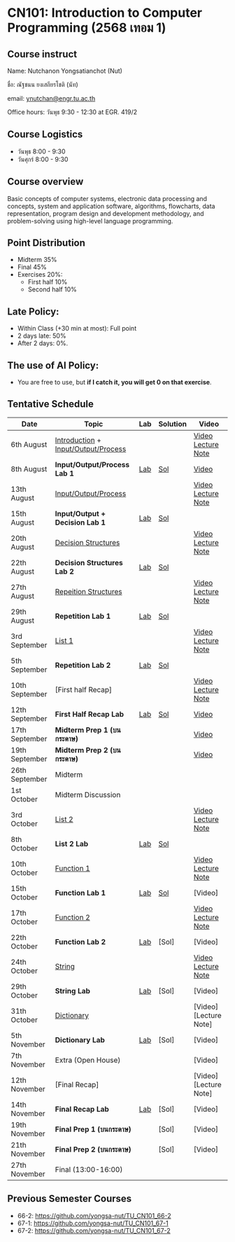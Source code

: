 # CN101: Introduction to Computer Programming (2568 เทอม 1)

## Course instruct

Name: Nutchanon Yongsatianchot (Nut)

ชื่อ: ณัฐชนน ยงเสถียรโชติ (นัท)

email: ynutchan@engr.tu.ac.th

Office hours: วันพุธ 9:30 - 12:30 at EGR. 419/2 

## Course Logistics

- วันพุธ 8:00 - 9:30
- วันศุกร์ 8:00 - 9:30

## Course overview 
Basic concepts of computer systems, electronic data processing and concepts, system and application software, algorithms, flowcharts, data representation, program design and development methodology, and problem-solving using high-level language programming. 

## Point Distribution

- Midterm 35%
- Final 45%
- Exercises 20%:
  - First half 10%
  - Second half 10%

## Late Policy:
- Within Class (+30 min at most): Full point
- 2 days late: 50%
- After 2 days: 0%.

## The use of AI Policy:
- You are free to use, but **if I catch it, you will get 0 on that exercise**. 

## Tentative Schedule

|   Date  |  Topic  |  Lab  |  Solution | Video |
| ------- | ------- |  --------  | ----- | -------- |
| 6th August  | [Introduction](https://docs.google.com/presentation/d/1NTo9DB1zQFDuQVFixkBg8eE9_vTqCC6VBGYCoYS5l0c/edit?usp=sharing) + [Input/Output/Process](https://colab.research.google.com/github/yongsa-nut/TU_CN101_67-1/blob/main/Chapter_2_Input_Processing_and_Output.ipynb) |  | | [Video](https://youtu.be/23Ee6pE0mh0) [Lecture Note](https://github.com/yongsa-nut/TU_CN101_68-1/blob/main/Lecture%201%20InputOutputProcessing.pdf) | 
| 8th August  | **Input/Output/Process Lab 1**  | [Lab](https://colab.research.google.com/github/yongsa-nut/TU_CN101_68-1/blob/main/Input_Output_Lab_2568.ipynb) | [Sol](https://colab.research.google.com/github/yongsa-nut/TU_CN101_68-1/blob/main/Input_Output_Lab_2568_(sol).ipynb)  | [Video](https://youtu.be/5ZR63z_GoOg)  | 
| 13th August  | [Input/Output/Process](https://colab.research.google.com/github/yongsa-nut/TU_CN101_67-1/blob/main/Chapter_2_Input_Processing_and_Output.ipynb)   |  |  | [Video](https://youtu.be/Ho_KQQSNQV8) [Lecture Note](https://github.com/yongsa-nut/TU_CN101_68-1/blob/main/lecture%203.pdf)| 
| 15th August  | **Input/Output + Decision Lab 1**   | [Lab](https://colab.research.google.com/github/yongsa-nut/TU_CN101_68-1/blob/main/Decision_Lab_1.ipynb) | [Sol](https://colab.research.google.com/github/yongsa-nut/TU_CN101_68-1/blob/main/Decision_Lab_1_(sol).ipynb)  |  | 
| 20th August  | [Decision Structures](https://colab.research.google.com/github/yongsa-nut/TU_CN101_67-1/blob/main/Chapter_3_Decision_Structures_and_Boolean_Logic.ipynb)   |   |    | [Video](https://youtu.be/sKGG-I-3uHQ) [Lecture Note](https://github.com/yongsa-nut/TU_CN101_68-1/blob/main/Decision%20Structures%20lecture%20note.pdf)| 
| 22th August  | **Decision Structures Lab 2**   | [Lab](https://colab.research.google.com/github/yongsa-nut/TU_CN101_68-1/blob/main/Decision_Structure_Lab_2568.ipynb) | [Sol](https://colab.research.google.com/github/yongsa-nut/TU_CN101_68-1/blob/main/Decision_Structure_Lab_2568_(sol).ipynb)  |  | 
| 27th August  |  [Repeition Structures](https://colab.research.google.com/github/yongsa-nut/TU_CN101_67-1/blob/main/Chapter_4_Repitition_Structures.ipynb)   |   |  | [Video](https://youtu.be/964P4-95HrQ) [Lecture Note](https://github.com/yongsa-nut/TU_CN101_68-1/blob/main/Repetition%20Structure%201.pdf) | 
| 29th August  | **Repetition Lab 1**   | [Lab](https://colab.research.google.com/github/yongsa-nut/TU_CN101_68-1/blob/main/Repetition_Structures_Lab.ipynb) | [Sol](https://colab.research.google.com/github/yongsa-nut/TU_CN101_68-1/blob/main/Repetition_Structures_Lab_(sol).ipynb) |  | 
| 3rd September  | [List 1](https://colab.research.google.com/github/yongsa-nut/TU_CN101_67-1/blob/main/Chapter_5_List_and_Tuple.ipynb) |   |   | [Video](https://youtu.be/MaXlLjs-ubA) [Lecture Note](https://github.com/yongsa-nut/TU_CN101_68-1/blob/main/Repetition%20and%20List.pdf) | 
| 5th September  | 	 **Repetition Lab 2**   | [Lab](https://colab.research.google.com/github/yongsa-nut/TU_CN101_68-1/blob/main/Repetition_Structure_and_List_Lab_2568.ipynb)  | [Sol](https://colab.research.google.com/github/yongsa-nut/TU_CN101_68-1/blob/main/Repetition_Structure_and_List_Lab_2568_(Sol).ipynb)  |  | 
| 10th September  | [First half Recap]         |       |        | [Video](https://youtu.be/ZA6l7rc834c) [Lecture Note](https://github.com/yongsa-nut/TU_CN101_68-1/blob/main/Recap.pdf)| 
| 12th September  | **First Half Recap Lab**   | [Lab](https://colab.research.google.com/github/yongsa-nut/TU_CN101_68-1/blob/main/CN_101First_Half_Recap_2568.ipynb) | [Sol](https://colab.research.google.com/github/yongsa-nut/TU_CN101_68-1/blob/main/CN_101First_Half_Recap_2568_(sol).ipynb)  | [Video](https://youtu.be/8n4LKldapVs) | 
| 17th September  | **Midterm Prep 1 (บนกระดาษ)**   |  |    | [Video](https://youtu.be/0y1Xdlvea48) | 
| 19th September  | **Midterm Prep 2 (บนกระดาษ)**   |  |    | [Video](https://youtu.be/OXlIFTEidys) | 
| 26th September  | Midterm   |  |   |  | 
| 1st October  | Midterm Discussion   |  |   |  | 
| 3rd October  | [List 2](https://colab.research.google.com/github/yongsa-nut/TU_CN101_67-1/blob/main/Chapter_5_List_and_Tuple.ipynb)         |        |   | [Video](https://youtu.be/42R3DX_gWWA) [Lecture Note](https://github.com/yongsa-nut/TU_CN101_68-1/blob/main/List%202%20lecture%20note.pdf) | 
| 8th October  | **List 2 Lab**   | [Lab](https://colab.research.google.com/github/yongsa-nut/TU_CN101_68-1/blob/main/List_Lab_2568.ipynb)  | [Sol](https://colab.research.google.com/github/yongsa-nut/TU_CN101_68-1/blob/main/List_Lab_2568_(sol).ipynb)   |  |
| 10th October  | [Function 1](https://colab.research.google.com/github/yongsa-nut/TU_CN101_67-1/blob/main/Chapter_5_Function.ipynb)       |   |   | [Video](https://youtu.be/EW8Se1asaCQ) [Lecture Note](https://github.com/yongsa-nut/TU_CN101_68-1/blob/main/fuction1.pdf) | 
| 15th October | **Function Lab 1**   | [Lab](https://colab.research.google.com/github/yongsa-nut/TU_CN101_68-1/blob/main/Function_Lab_1_2568.ipynb)  | [Sol](https://colab.research.google.com/github/yongsa-nut/TU_CN101_68-1/blob/main/Function_Lab_1_2568_(sol).ipynb)  | [Video] |
| 17th October | [Function 2](https://colab.research.google.com/github/yongsa-nut/TU_CN101_67-1/blob/main/Chapter_5_Function.ipynb)       |   |   | [Video](https://youtu.be/EDPc4dfZEdE) [Lecture Note](https://github.com/yongsa-nut/TU_CN101_68-1/blob/main/Function%202.pdf) | 
| 22th October | **Function Lab 2**   | [Lab](https://colab.research.google.com/github/yongsa-nut/TU_CN101_68-1/blob/main/Function_Lab_2_2568.ipynb)  | [Sol]  | [Video] |
| 24th October | [String](https://colab.research.google.com/github/yongsa-nut/TU_CN101_67-1/blob/main/Chapter_7_Strings.ipynb)       |   |   | [Video](https://youtu.be/k_aayrn2e9Y) [Lecture Note](https://github.com/yongsa-nut/TU_CN101_68-1/blob/main/Tuple%20%26%20String.pdf) | 
| 29th October | **String Lab**  | [Lab](https://colab.research.google.com/github/yongsa-nut/TU_CN101_68-1/blob/main/String_Lab_2568.ipynb)  | [Sol]  | [Video] |
| 31th October | [Dictionary](https://colab.research.google.com/github/yongsa-nut/TU_CN101_67-1/blob/main/Chapter_7_Strings.ipynb)       |   |   | [Video] [Lecture Note] | 
| 5th November | **Dictionary Lab**   | [Lab](https://colab.research.google.com/github/yongsa-nut/TU_CN101_68-1/blob/main/Dictionary_Lab_2568.ipynb)  | [Sol]  | [Video] |
| 7th November | Extra (Open House)           |   |    | [Video] | 
| 12th November | [Final Recap]   |   |    | [Video] [Lecture Note] |
| 14th November | **Final Recap Lab**   | [Lab](https://colab.research.google.com/github/yongsa-nut/TU_CN101_68-1/blob/main/Final_Lab_CN101_2568.ipynb)  | [Sol]   | [Video] | 
| 19th November | **Final Prep 1 (บนกระดาษ)**   |   | [Sol]   | [Video] |
| 21th November | **Final Prep 2 (บนกระดาษ)**   |   | [Sol]   | [Video] | 
| 27th November | Final (13:00-16:00) |  |  |  |

## Previous Semester Courses
- 66-2: https://github.com/yongsa-nut/TU_CN101_66-2
- 67-1: https://github.com/yongsa-nut/TU_CN101_67-1
- 67-2: https://github.com/yongsa-nut/TU_CN101_67-2
